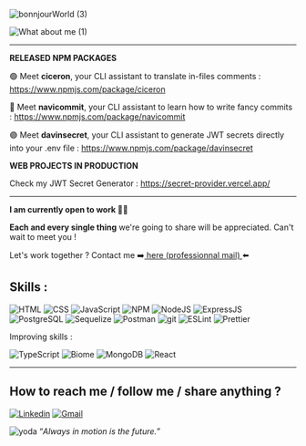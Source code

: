 
![bonnjourWorld (3)](https://github.com/user-attachments/assets/02087f3c-594b-4e11-8612-f2a9d7398033)

![What about me  (1)](https://github.com/user-attachments/assets/14f47329-c5ff-4a96-b3bb-bb2eb6c7cc62)

---

**RELEASED NPM PACKAGES**

🟢 Meet **ciceron**, your CLI assistant to translate in-files comments : https://www.npmjs.com/package/ciceron

🔵 Meet **navicommit**, your CLI assistant to learn how to write fancy commits : https://www.npmjs.com/package/navicommit

🟣 Meet **davinsecret**, your CLI assistant to generate JWT secrets directly into your .env file : https://www.npmjs.com/package/davinsecret

**WEB PROJECTS IN PRODUCTION**

Check my JWT Secret Generator : https://secret-provider.vercel.app/

---

**I am currently open to work 👋🏻**

**Each and every single thing** we're going to share will be appreciated. Can't wait to meet you !

Let's work together ? Contact me ➡️[ here (professionnal mail) ](mailto:louisantonin.lesieur@icloud.com)⬅️



## Skills :

![HTML](https://img.shields.io/badge/HTML5-E34F26?style=for-the-badge&logo=html5&logoColor=white)
![CSS](https://img.shields.io/badge/CSS3-1572B6?style=for-the-badge&logo=css3&logoColor=white)
![JavaScript](https://img.shields.io/badge/JavaScript-F7DF1E?style=for-the-badge&logo=javascript&logoColor=black)
![NPM](https://img.shields.io/badge/npm-CB3837?style=for-the-badge&logo=npm&logoColor=white)
![NodeJS](https://img.shields.io/badge/Node.js-43853D?style=for-the-badge&logo=node.js&logoColor=white)
![ExpressJS](https://img.shields.io/badge/Express%20js-000000?style=for-the-badge&logo=express&logoColor=white)
![PostgreSQL](https://img.shields.io/badge/PostgreSQL-316192?style=for-the-badge&logo=postgresql&logoColor=white)
![Sequelize](https://img.shields.io/badge/Sequelize-52B0E7?style=for-the-badge&logo=Sequelize&logoColor=white)
![Postman](https://img.shields.io/badge/Postman-FF6C37?style=for-the-badge&logo=Postman&logoColor=white)
![git](https://img.shields.io/badge/GIT-E44C30?style=for-the-badge&logo=git&logoColor=white)
![ESLint](https://img.shields.io/badge/eslint-3A33D1?style=for-the-badge&logo=eslint&logoColor=white)
![Prettier](https://img.shields.io/badge/prettier-1A2C34?style=for-the-badge&logo=prettier&logoColor=F7BA3E)

Improving skills :

![TypeScript](https://img.shields.io/badge/TypeScript-007ACC?style=for-the-badge&logo=typescript&logoColor=white)
![Biome](https://img.shields.io/badge/biome-60a5fa?style=for-the-badge&logo=biome&logoColor=white)
![MongoDB](https://img.shields.io/badge/MongoDB-4EA94B?style=for-the-badge&logo=mongodb&logoColor=white)
![React](https://img.shields.io/badge/React-20232A?style=for-the-badge&logo=react&logoColor=61DAFB)

---

## How to reach me / follow me / share anything ?

[![Linkedin](https://img.shields.io/badge/LinkedIn-0077B5?style=for-the-badge&logo=linkedin&logoColor=white)](https://www.linkedin.com/in/louis-antonin-lesieur-158397268/)
[![Gmail](https://img.shields.io/badge/Gmail-D14836?style=for-the-badge&logo=gmail&logoColor=white)](mailto:louisantonin.lesieur@gmail.com)

![yoda](https://img.icons8.com/?size=100&id=TmBeo7H4cjCl&format=png&color=000000) “*Always in motion is the future.*”


